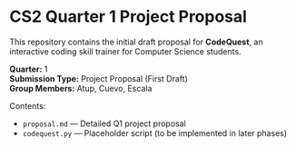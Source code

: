 # CS2 Quarter 1 Project Proposal
This repository contains the initial draft proposal for **CodeQuest**, an interactive coding skill trainer for Computer Science students.

**Quarter:** 1  
**Submission Type:** Project Proposal (First Draft)  
**Group Members:** Atup, Cuevo, Escala

Contents:
- `proposal.md` — Detailed Q1 project proposal
- `codequest.py` — Placeholder script (to be implemented in later phases)
